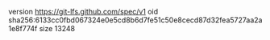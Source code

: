 version https://git-lfs.github.com/spec/v1
oid sha256:6133cc0fbd067324e0e5cd8b6d7fe51c50e8cecd87d32fea5727aa2a1e8f774f
size 13248
